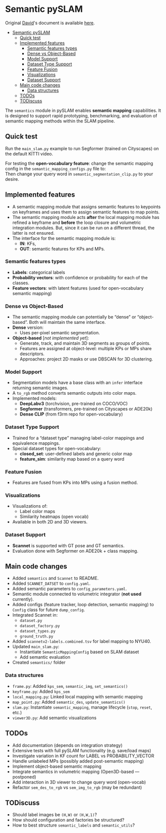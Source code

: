 # Semantic pySLAM

Original [David](https://github.com/dvdmc)'s document is available [here](https://docs.google.com/document/d/1MpLvLVx35Sr9fh6W-YcUlRjWY3dvww4ROGqWeOI_J_8/edit?tab=t.0#heading=h.65ibkflchz2i).


<!-- TOC -->

- [Semantic pySLAM](#semantic-pyslam)
  - [Quick test](#quick-test)
  - [Implemented features](#implemented-features)
    - [Semantic features types](#semantic-features-types)
    - [Dense vs Object-Based](#dense-vs-object-based)
    - [Model Support](#model-support)
    - [Dataset Type Support](#dataset-type-support)
    - [Feature Fusion](#feature-fusion)
    - [Visualizations](#visualizations)
    - [Dataset Support](#dataset-support)
  - [Main code changes](#main-code-changes)
    - [Data structures](#data-structures)
  - [TODOs](#todos)
  - [TODiscuss](#todiscuss)

<!-- /TOC -->

The `semantics` module in pySLAM enables **semantic mapping** capabilities. It is designed to support rapid prototyping, benchmarking, and evaluation of semantic mapping methods within the SLAM pipeline.

## Quick test

Run the `main_slam.py` example to run Segformer (trained on Cityscapes) on the default KITTI video.

For testing the **open-vocabulary feature**: change the semantic mapping config in the `semantic_mapping_configs.py` file to:  
Then change your query word in `semantic_segmentation_clip.py` to your desire.

## Implemented features

- A semantic mapping module that assigns semantic features to keypoints on keyframes and uses them to assign semantic features to map points.
- The semantic mapping module acts **after** the local mapping module has refined a keyframe and **before** the loop closure and volumetric integration modules. But, since it can be run on a different thread, the latter is not ensured.
- The interface for the semantic mapping module is:  
  * **IN**: KFs, 
  * **OUT**: semantic features for KPs and MPs.

### Semantic features types

- **Labels**: categorical labels  
- **Probability vectors**: with confidence or probability for each of the classes.  
- **Feature vectors**: with latent features (used for open-vocabulary semantic mapping)

### Dense vs Object-Based

- The semantic mapping module can potentially be “dense” or “object-based”. Both will maintain the same interface.
- **Dense** version:
  - Uses per-pixel semantic segmentation.
- **Object-based** [*not implemented yet*]:
  - Generate, track, and maintain 3D segments as groups of points.
  - Features are assigned at object-level: multiple KPs or MPs share descriptors.
  - Approaches: project 2D masks or use DBSCAN for 3D clustering.

### Model Support

- Segmentation models have a base class with an `infer` interface returning semantic images.
- A `to_rgb` method converts semantic outputs into color maps.
- Implemented models:
  - **DeepLabv3** (torchvision, pre-trained on COCO/VOC)
  - **Segformer** (transformers, pre-trained on Cityscapes or ADE20k)
  - **Dense CLIP** (from f3rm repo for open-vocabulary)

### Dataset Type Support

- Trained for a “dataset type” managing label-color mappings and equivalence mappings.
- Special dataset types for open-vocabulary:
  - **closed_set**: user-defined labels and generic color map
  - **feature_sim**: similarity map based on a query word

### Feature Fusion

- Features are fused from KPs into MPs using a fusion method.

### Visualizations

- Visualizations of:
  - Label color maps
  - Similarity heatmaps (open vocab)
- Available in both 2D and 3D viewers.

### Dataset Support

- **Scannet** is supported with GT pose and GT semantics.
- Evaluation done with Segformer on ADE20k + class mapping.

## Main code changes

- Added `semantics` and `Scannet` to README.
- Added `SCANNET_DATSET` to `config.yaml`.
- Added semantic parameters to `config_parameters.yaml`.
- Semantic module connected to volumetric integrator (**not used** currently).
- Added configs (feature tracker, loop detection, semantic mapping) to `Config` class for future `dump_config`.
- Integrated Scannet in:
  - `dataset.py`
  - `dataset_factory.py`
  - `dataset_types.py`
  - `ground_truth.py`
- Added `scannetv2-labels.combined.tsv` for label mapping to NYU40.
- Updated `main_slam.py`:
  - Instantiate `SemanticMappingConfig` based on SLAM dataset
  - Add semantic evaluation
- Created `semantics/` folder

### Data structures

- `frame.py`: Added `kps_sem`, `semantic_img`, `set_semantics()`
- `keyframe.py`: Added `kps_sem`
- `local_mapping.py`: Linked local mapping with semantic mapping
- `map_point.py`: Added `semantic_des`, `update_semantics()`
- `slam.py`: Instantiate `semantic_mapping`, manage lifecycle (`stop`, `reset`, etc.)
- `viewer3D.py`: Add semantic visualizations

## TODOs

- Add documentation (depends on integration strategy)
- Extensive tests with full pySLAM functionality (e.g. save/load maps)
- Investigate variation in KF count for LABEL vs PROBABILITY_VECTOR
- Handle unlabeled MPs (possibly added post-semantic mapping)
- Implement object-based semantic mapping
- Integrate semantics in volumetric mapping (Open3D-based — postponed)
- Add interaction in 3D viewer to change query word (open-vocab)
- Refactor `sem_des_to_rgb` vs `sem_img_to_rgb` (may be redundant)

## TODiscuss

- Should label images be `(H,W)` or `(H,W,1)`?
- How should configuration and factories be structured?
- How to best structure `semantic_labels` and `semantic_utils`?
